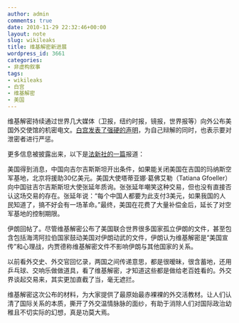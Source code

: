```yaml
---
author: admin
comments: true
date: 2010-11-29 22:32:46+00:00
layout: note
slug: wikileaks
title: 维基解密新进展
wordpress_id: 3661
categories:
- 非虚构叙事
tags:
- wikileaks
- 白宫
- 维基解密
- 美国
---
```


维基解密持续通过世界几大媒体（卫报，纽约时报，镜报，世界报等）向外公布美国外交使馆的机密电文。[白宫发表了强硬的声明](http://www.america.gov/st/usg-chinese/2010/November/20101129161554x0.6965078.html?CP.rss=true&utm_source=twitterfeed&utm_medium=twitter)，为自己辩解的同时，也表示要对泄密者进行严惩。

更多信息被披露出来，以下是[法新社的一篇](http://www.google.com/hostednews/afp/article/ALeqM5guVse87DQ-PhutAFYqUN0gCsg-_w?docId=CNG.1d1bc0b82e96c6d5acc5d305e619cd9a.f1)报道：

美国得到消息，中国向吉尔吉斯斯坦开出条件，如果能关闭美国在吉国的玛纳斯空军基地，北京将援助30亿美元。美国大使塔蒂亚娜·葛佛艾勒（Tatiana Gfoeller）向中国驻吉尔吉斯斯坦大使张延年质询。张张延年嘲笑这种交易，但也没有直接否认这场交易的存在。张延年说：“每个中国人都要为此支付3美元，如果我国的人民知道了，搞不好会有一场革命。”最终，美国在花费了大量补偿金后，延长了对空军基地的控制期限。

伊朗回帖了。尽管维基解密公布了美国联合世界很多国家孤立伊朗的文件，甚至包含包括海湾阿拉伯国家鼓动美国对伊朗动武的文件，伊朗认为维基解密是“美国宣传”和心理战，内贾德称维基解密文件不影响伊朗与其他国家的关系。

以前看外交史、外交官回忆录，两国之间传递意思，都是很暧昧，很含蓄地，还用乒乓球、交响乐做做道具，看了维基解密，才知道这些都是做给老百姓看的。外交界谈起交易来，其实更加直截了当，毫无遮拦。

维基解密这次公布的材料，为大家提供了最原始最赤裸裸的外交活教材。让人们认清了国际关系的本质，撕开了外交温情脉脉的面纱，有助于消除人们对国际政治幼稚且不切实际的幻想，真是功莫大焉。



